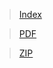 > [Index](https://cdn.cs50.net/2020/fall/lectures/7/src7/)

> [PDF](https://cdn.cs50.net/2020/fall/lectures/7/src7.pdf) 

> [ZIP](https://cdn.cs50.net/2020/fall/lectures/7/src7.zip)
